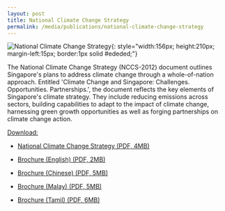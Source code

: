 ```yaml
---
layout: post
title: National Climate Change Strategy
permalink: /media/publications/national-climate-change-strategy
---
```



![National Climate Change Strategy](/images/national-climate-change-strategy.jpg "National Climate Change Strategy"){: style="width:156px; height:210px; margin-left:15px; border:1px solid #ededed;"}

The National Climate Change Strategy (NCCS-2012) document outlines Singapore's plans to address climate change through a whole-of-nation approach. Entitled 'Climate Change and Singapore: Challenges. Opportunities. Partnerships.', the document reflects the key elements of Singapore's climate strategy. They include reducing emissions across sectors, building capabilities to adapt to the impact of climate change, harnessing green growth opportunities as well as forging partnerships on climate change action.

<u>Download:</u>

* [<a href="/files/docs/default-source/publications/national-climate-change-strategy.pdf" target="_blank">National Climate Change Strategy (PDF, 4MB)</a>](/files/docs/default-source/publications/national-climate-change-strategy.pdf)

* [<a href="/files/docs/default-source/publications/national-climate-change-strategy-brochure-english.pdf" target="_blank">Brochure (English) (PDF, 2MB)</a>](/files/docs/default-source/publications/national-climate-change-strategy-brochure-english.pdf)

* [<a href="/files/docs/default-source/publications/national-climate-change-strategy-brochure-chinese.pdf" target="_blank">Brochure (Chinese) (PDF, 5MB)</a>](/files/docs/default-source/publications/national-climate-change-strategy-brochure-chinese.pdf)

* [<a href="/files/docs/default-source/publications/national-climate-change-strategy-brochure-malay.pdf" target="_blank">Brochure (Malay) (PDF, 5MB)</a>](/files/docs/default-source/publications/national-climate-change-strategy-brochure-malay.pdf)

* [<a href="/files/docs/default-source/publications/national-climate-change-strategy-brochure-tamil.pdf" target="_blank">Brochure (Tamil) (PDF, 6MB)</a>](/files/docs/default-source/publications/national-climate-change-strategy-brochure-tamil.pdf)